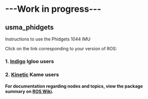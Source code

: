 # ---Work in progress---

## usma_phidgets
Instructions to use the Phidgets 1044 IMU

Click on the link corresponding to your version of ROS:
### 1. [Indigo](https://github.com/westpoint-robotics/usma_phidgets/blob/master/indigo.md) Igloo users
### 2. [Kinetic](https://github.com/westpoint-robotics/usma_phidgets/blob/master/kinetic.md) Kame users


#### For documentation regarding nodes and topics, view the package summary on [ROS Wiki](http://ros.org/wiki/phidgets_drivers).
